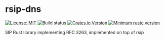 # rsip-dns

[![License: MIT](https://img.shields.io/badge/License-MIT-yellow.svg)](https://opensource.org/licenses/MIT)
![Build status](https://github.com/vasilakisfil/rsip-dns/actions/workflows/rust-ci.yml/badge.svg)
[![Crates.io Version](https://img.shields.io/crates/v/rsip-dns.svg)](https://crates.io/crates/rsip-dns)
[![Minimum rustc version](https://img.shields.io/badge/rustc-1.44.0+-lightgray.svg)](#rust-version-requirements)

SIP Rust library implementing RFC 3263, implemented on top of rsip
